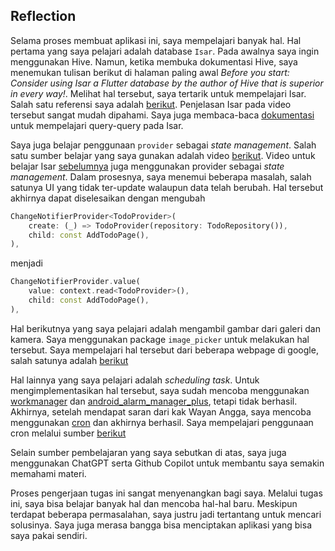 ## Reflection

Selama proses membuat aplikasi ini, saya mempelajari banyak hal. Hal pertama yang saya pelajari adalah database `Isar`. Pada awalnya saya ingin menggunakan Hive. Namun, ketika membuka dokumentasi Hive, saya menemukan tulisan berikut di halaman paling awal _Before you start: Consider using Isar a Flutter database by the author of Hive that is superior in every way!_. Melihat hal tersebut, saya tertarik untuk mempelajari Isar. Salah satu referensi saya adalah [berikut](https://youtu.be/NuSb0wq9K-I?si=0ArR61cLU8bOGQpz). Penjelasan Isar pada video tersebut sangat mudah dipahami. Saya juga membaca-baca [dokumentasi](https://isar.dev/tutorials/quickstart.html) untuk mempelajari query-query pada Isar.

Saya juga belajar penggunaan `provider` sebagai _state management_. Salah satu sumber belajar yang saya gunakan adalah video [berikut](https://youtu.be/uQuxrZE2dqA?si=4pPoITDxVQsj49kt). Video untuk belajar Isar [sebelumnya](https://youtu.be/NuSb0wq9K-I?si=0ArR61cLU8bOGQpz) juga menggunakan provider sebagai _state management_. Dalam prosesnya, saya menemui beberapa masalah, salah satunya UI yang tidak ter-update walaupun data telah berubah. Hal tersebut akhirnya dapat diselesaikan dengan mengubah

```dart
ChangeNotifierProvider<TodoProvider>(
    create: (_) => TodoProvider(repository: TodoRepository()),
    child: const AddTodoPage(),
),
```

menjadi

```dart
ChangeNotifierProvider.value(
    value: context.read<TodoProvider>(),
    child: const AddTodoPage(),
),
```

Hal berikutnya yang saya pelajari adalah mengambil gambar dari galeri dan kamera. Saya menggunakan package `image_picker` untuk melakukan hal tersebut. Saya mempelajari hal tersebut dari beberapa webpage di google, salah satunya adalah [berikut](https://itchybumr.medium.com/flutter-tutorial-image-picker-picking-photos-from-camera-or-photo-gallery-5243a5eff6b4)

Hal lainnya yang saya pelajari adalah _scheduling task_. Untuk mengimplementasikan hal tersebut, saya sudah mencoba menggunakan [workmanager](https://pub.dev/packages/workmanager) dan [android_alarm_manager_plus](https://pub.dev/packages/android_alarm_manager_plus), tetapi tidak berhasil. Akhirnya, setelah mendapat saran dari kak Wayan Angga, saya mencoba menggunakan [cron](https://pub.dev/packages/cron) dan akhirnya berhasil. Saya mempelajari penggunaan cron melalui sumber [berikut](https://medium.com/flutterworld/flutter-run-function-repeatedly-using-cron-4aa030eda332)

Selain sumber pembelajaran yang saya sebutkan di atas, saya juga menggunakan ChatGPT serta Github Copilot untuk membantu saya semakin memahami materi. 

Proses pengerjaan tugas ini sangat menyenangkan bagi saya. Melalui tugas ini, saya bisa belajar banyak hal dan mencoba hal-hal baru. Meskipun terdapat beberapa permasalahan, saya justru jadi tertantang untuk mencari solusinya. Saya juga merasa bangga bisa menciptakan aplikasi yang bisa saya pakai sendiri.
